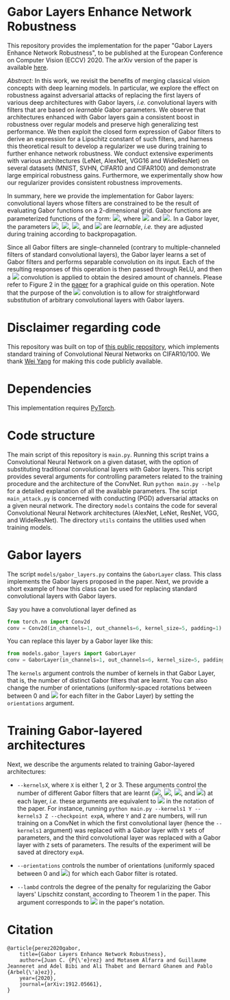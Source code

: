 # Gabor Layers Enhance Network Robustness
This repository provides the implementation for the paper "Gabor Layers Enhance Network Robustness", to be published at the European Conference on Computer Vision (ECCV) 2020. The arXiv version of the paper is available [here](https://arxiv.org/abs/1912.05661).

*Abstract:* In this work, we revisit the benefits of merging classical vision concepts with deep learning models. In particular, we explore the effect on robustness against adversarial attacks of replacing the first layers of various deep architectures with Gabor layers, _i.e._ convolutional layers with filters that are based on *learnable* Gabor parameters. We observe that architectures enhanced with Gabor layers gain a consistent boost in robustness over regular models and preserve high generalizing test performance. We then exploit the closed form expression of Gabor filters to derive an expression for a Lipschitz constant of such filters, and harness this theoretical result to develop a regularizer we use during training to further enhance network robustness. We conduct extensive experiments with various architectures (LeNet, AlexNet, VGG16 and WideResNet) on several datasets (MNIST, SVHN, CIFAR10 and CIFAR100) and demonstrate large empirical robustness gains. Furthermore, we experimentally show how our regularizer provides consistent robustness improvements.

In summary, here we provide the implementation for Gabor layers: convolutional layers whose filters are constrained to be the result of evaluating Gabor functions on a 2-dimensional grid. Gabor functions are parameterized functions of the form: <img src="https://render.githubusercontent.com/render/math?math=G_{\theta}(x',y';\sigma,\gamma,\lambda,\psi):=e^{-\:(x'^2+\gamma^2\:y'^2)/\sigma^2}\:\cos(\lambda\:x'+\psi)">, where <img src="https://render.githubusercontent.com/render/math?math=x'=x\cos\theta-y\sin\theta"> and <img src="https://render.githubusercontent.com/render/math?math=y'=x\sin\theta+y\cos\theta">. In a Gabor layer, the parameters <img src="https://render.githubusercontent.com/render/math?math=\sigma">, <img src="https://render.githubusercontent.com/render/math?math=\gamma">, <img src="https://render.githubusercontent.com/render/math?math=\lambda">, and <img src="https://render.githubusercontent.com/render/math?math=\psi"> are *learnable*, _i.e._ they are adjusted during training according to backpropagation.

Since all Gabor filters are single-channeled (contrary to multiple-channeled filters of standard convolutional layers), the Gabor layer learns a set of Gabor filters and performs separable convolution on its input. Each of the resulting responses of this operation is then passed through ReLU, and then a <img src="https://render.githubusercontent.com/render/math?math=1\times1"> convolution is applied to obtain the desired amount of channels. Please refer to Figure 2 in the [paper](https://arxiv.org/abs/1912.05661) for a graphical guide on this operation. Note that the purpose of the <img src="https://render.githubusercontent.com/render/math?math=1\times1"> convolution is to allow for straightforward substitution of arbitrary convolutional layers with Gabor layers.

# Disclaimer regarding code
This repository was built on top of [this public repository](https://github.com/bearpaw/pytorch-classification), which implements standard training of Convolutional Neural Networks on CIFAR10/100. We thank [Wei Yang](https://github.com/bearpaw) for making this code publicly available.

# Dependencies
This implementation requires [PyTorch](https://pytorch.org/).

# Code structure
The main script of this repository is `main.py`. Running this script trains a Convolutional Neural Network on a given dataset, with the option of substituting traditional convolutional layers with Gabor layers. This script provides several arguments for controlling parameters related to the training procedure and the architecture of the ConvNet. Run `python main.py --help` for a detailed explanation of all the available parameters. The script `main_attack.py` is concerned with conducting (PGD) adversarial attacks on a given neural network. The directory `models` contains the code for several Convolutional Neural Network architectures (AlexNet, LeNet, ResNet, VGG, and WideResNet). The directory `utils` contains the utilities used when training models.

# Gabor layers
The script `models/gabor_layers.py` contains the `GaborLayer` class. This class implements the Gabor layers proposed in the paper. Next, we provide a short example of how this class can be used for replacing standard convolutional layers with Gabor layers.

Say you have a convolutional layer defined as
```python
from torch.nn import Conv2d
conv = Conv2d(in_channels=1, out_channels=6, kernel_size=5, padding=1)
```
You can replace this layer by a Gabor layer like this:
```python
from models.gabor_layers import GaborLayer
conv = GaborLayer(in_channels=1, out_channels=6, kernel_size=5, padding=1, kernels=1)
```
The `kernels` argument controls the number of kernels in that Gabor Layer, that is, the number of distinct Gabor filters that are learnt. You can also change the number of orientations (uniformly-spaced rotations between between 0 and <img src="https://render.githubusercontent.com/render/math?math=2\pi"> for each filter in the Gabor Layer) by setting the `orientations` argument.

# Training Gabor-layered architectures
Next, we describe the arguments related to training Gabor-layered architectures:
* `--kernelsX`, where `X` is either 1, 2 or 3. These arguments control the number of different Gabor filters that are learnt (<img src="https://render.githubusercontent.com/render/math?math=\sigma">, <img src="https://render.githubusercontent.com/render/math?math=\gamma">, <img src="https://render.githubusercontent.com/render/math?math=\lambda">, and <img src="https://render.githubusercontent.com/render/math?math=\psi">) at each layer, _i.e._ these arguments are equivalent to <img src="https://render.githubusercontent.com/render/math?math=p"> in the notation of the paper. For instance, running `python main.py --kernels1 Y --kernels3 Z --checkpoint expA`, where `Y` and `Z` are numbers, will run training on a ConvNet in which the first convolutional layer (hence the `--kernels1` argument) was replaced with a Gabor layer with `Y` sets of parameters, and the third convolutional layer was replaced with a Gabor layer with `Z` sets of parameters. The results of the experiment will be saved at directory `expA`.

* `--orientations` controls the number of orientations (uniformly spaced between 0 and <img src="https://render.githubusercontent.com/render/math?math=2\pi">) for which each Gabor filter is rotated.

* `--lambd` controls the degree of the penalty for regularizing the Gabor layers' Lipschitz constant, according to Theorem 1 in the paper. This argument corresponds to <img src="https://render.githubusercontent.com/render/math?math=\beta"> in the paper's notation.

# Citation
```
@article{perez2020gabor,
    title={Gabor Layers Enhance Network Robustness},
    author={Juan C. {P{\'e}rez} and Motasem Alfarra and Guillaume Jeanneret and Adel Bibi and Ali Thabet and Bernard Ghanem and Pablo {Arbel{\'a}ez}},
    year={2020},
    journal={arXiv:1912.05661},
}
```
